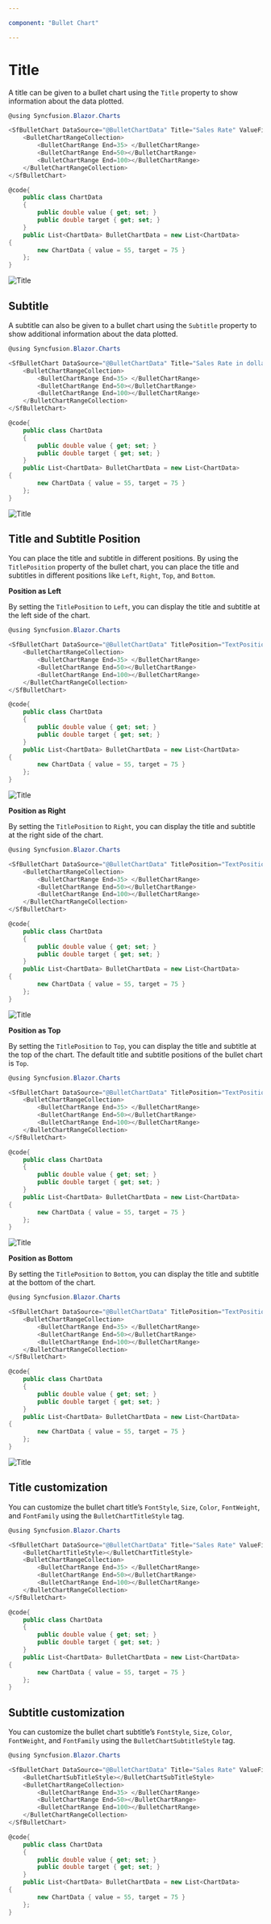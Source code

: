 ```yaml
---

component: "Bullet Chart"

---
```

<!-- markdownlint-disable MD036 -->

# Title

A title can be given to a bullet chart using the `Title` property to show information about the data plotted.

```csharp
@using Syncfusion.Blazor.Charts

<SfBulletChart DataSource="@BulletChartData" Title="Sales Rate" ValueField="value" TargetField="target" Minimum="0" Maximum="100" Interval="20">
    <BulletChartRangeCollection>
        <BulletChartRange End=35> </BulletChartRange>
        <BulletChartRange End=50></BulletChartRange>
        <BulletChartRange End=100></BulletChartRange>
    </BulletChartRangeCollection>
</SfBulletChart>

@code{
    public class ChartData
    {
        public double value { get; set; }
        public double target { get; set; }
    }
    public List<ChartData> BulletChartData = new List<ChartData>
{
        new ChartData { value = 55, target = 75 }
    };
}
```

![Title](images/default-title.png)

## Subtitle

A subtitle can also be given to a bullet chart using the `Subtitle` property to show additional information about the data plotted.

```csharp
@using Syncfusion.Blazor.Charts

<SfBulletChart DataSource="@BulletChartData" Title="Sales Rate in dollars" Subtitle="(in dollars $)" ValueField="value" TargetField="target" Minimum="0" Maximum="100" Interval="20">
    <BulletChartRangeCollection>
        <BulletChartRange End=35> </BulletChartRange>
        <BulletChartRange End=50></BulletChartRange>
        <BulletChartRange End=100></BulletChartRange>
    </BulletChartRangeCollection>
</SfBulletChart>

@code{
    public class ChartData
    {
        public double value { get; set; }
        public double target { get; set; }
    }
    public List<ChartData> BulletChartData = new List<ChartData>
{
        new ChartData { value = 55, target = 75 }
    };
}
```

![Title](images/sub-title.png)

## Title and Subtitle Position

You can place the title and subtitle in different positions. By using the `TitlePosition` property of the bullet chart, you can place the title and subtitles in different positions like `Left`, `Right`, `Top`, and `Bottom`.

**Position as Left**

By setting the `TitlePosition` to `Left`, you can display the title and subtitle at the left side of the chart.

```csharp
@using Syncfusion.Blazor.Charts

<SfBulletChart DataSource="@BulletChartData" TitlePosition="TextPosition.Left" Title="Sales Rate in dollars" Subtitle="(in dollars $)" ValueField="value" TargetField="target" Minimum="0" Maximum="100" Interval="20">
    <BulletChartRangeCollection>
        <BulletChartRange End=35> </BulletChartRange>
        <BulletChartRange End=50></BulletChartRange>
        <BulletChartRange End=100></BulletChartRange>
    </BulletChartRangeCollection>
</SfBulletChart>

@code{
    public class ChartData
    {
        public double value { get; set; }
        public double target { get; set; }
    }
    public List<ChartData> BulletChartData = new List<ChartData>
{
        new ChartData { value = 55, target = 75 }
    };
}
```

![Title](images/title-left.png)

**Position as Right**

By setting the `TitlePosition` to `Right`, you can display the title and subtitle at the right side of the chart.

```csharp
@using Syncfusion.Blazor.Charts

<SfBulletChart DataSource="@BulletChartData" TitlePosition="TextPosition.Right" Title="Sales Rate in dollars" Subtitle="(in dollars $)" ValueField="value" TargetField="target" Minimum="0" Maximum="100" Interval="20">
    <BulletChartRangeCollection>
        <BulletChartRange End=35> </BulletChartRange>
        <BulletChartRange End=50></BulletChartRange>
        <BulletChartRange End=100></BulletChartRange>
    </BulletChartRangeCollection>
</SfBulletChart>

@code{
    public class ChartData
    {
        public double value { get; set; }
        public double target { get; set; }
    }
    public List<ChartData> BulletChartData = new List<ChartData>
{
        new ChartData { value = 55, target = 75 }
    };
}
```

![Title](images/title-right.png)

**Position as Top**

By setting the `TitlePosition` to `Top`, you can display the title and subtitle at the top of the chart. The default title and subtitle positions of the bullet chart is `Top`.

```csharp
@using Syncfusion.Blazor.Charts

<SfBulletChart DataSource="@BulletChartData" TitlePosition="TextPosition.Top" Title="Sales Rate in dollars" Subtitle="(in dollars $)" ValueField="value" TargetField="target" Minimum="0" Maximum="100" Interval="20">
    <BulletChartRangeCollection>
        <BulletChartRange End=35> </BulletChartRange>
        <BulletChartRange End=50></BulletChartRange>
        <BulletChartRange End=100></BulletChartRange>
    </BulletChartRangeCollection>
</SfBulletChart>

@code{
    public class ChartData
    {
        public double value { get; set; }
        public double target { get; set; }
    }
    public List<ChartData> BulletChartData = new List<ChartData>
{
        new ChartData { value = 55, target = 75 }
    };
}
```

![Title](images/title-top.png)

**Position as Bottom**

By setting the `TitlePosition` to `Bottom`, you can display the title and subtitle at the bottom of the chart.

```csharp
@using Syncfusion.Blazor.Charts

<SfBulletChart DataSource="@BulletChartData" TitlePosition="TextPosition.Bottom" Title="Sales Rate in dollars" Subtitle="(in dollars $)" ValueField="value" TargetField="target" Minimum="0" Maximum="100" Interval="20">
    <BulletChartRangeCollection>
        <BulletChartRange End=35> </BulletChartRange>
        <BulletChartRange End=50></BulletChartRange>
        <BulletChartRange End=100></BulletChartRange>
    </BulletChartRangeCollection>
</SfBulletChart>

@code{
    public class ChartData
    {
        public double value { get; set; }
        public double target { get; set; }
    }
    public List<ChartData> BulletChartData = new List<ChartData>
{
        new ChartData { value = 55, target = 75 }
    };
}
```

![Title](images/title-bottom.png)

## Title customization

You can customize the bullet chart title’s `FontStyle`, `Size`, `Color`, `FontWeight`, and `FontFamily` using the `BulletChartTitleStyle` tag.

```csharp
@using Syncfusion.Blazor.Charts

<SfBulletChart DataSource="@BulletChartData" Title="Sales Rate" ValueField="value" TargetField="target" Minimum="0" Maximum="100" Interval="20">
    <BulletChartTitleStyle></BulletChartTitleStyle>
    <BulletChartRangeCollection>
        <BulletChartRange End=35> </BulletChartRange>
        <BulletChartRange End=50></BulletChartRange>
        <BulletChartRange End=100></BulletChartRange>
    </BulletChartRangeCollection>
</SfBulletChart>

@code{
    public class ChartData
    {
        public double value { get; set; }
        public double target { get; set; }
    }
    public List<ChartData> BulletChartData = new List<ChartData>
{
        new ChartData { value = 55, target = 75 }
    };
}
```

## Subtitle customization

You can customize the bullet chart subtitle’s `FontStyle`, `Size`, `Color`, `FontWeight`, and `FontFamily` using the `BulletChartSubtitleStyle` tag.

```csharp
@using Syncfusion.Blazor.Charts

<SfBulletChart DataSource="@BulletChartData" Title="Sales Rate" ValueField="value" TargetField="target" Minimum="0" Maximum="100" Interval="20">
    <BulletChartSubTitleStyle></BulletChartSubTitleStyle>
    <BulletChartRangeCollection>
        <BulletChartRange End=35> </BulletChartRange>
        <BulletChartRange End=50></BulletChartRange>
        <BulletChartRange End=100></BulletChartRange>
    </BulletChartRangeCollection>
</SfBulletChart>

@code{
    public class ChartData
    {
        public double value { get; set; }
        public double target { get; set; }
    }
    public List<ChartData> BulletChartData = new List<ChartData>
{
        new ChartData { value = 55, target = 75 }
    };
}
```